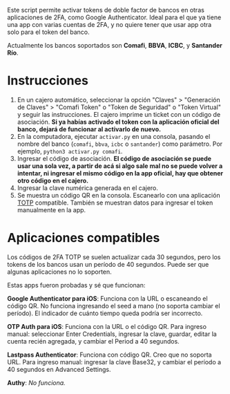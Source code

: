 Este script permite activar tokens de doble factor de bancos
en otras aplicaciones de 2FA, como Google Authenticator.
Ideal para el que ya tiene una app con varias cuentas de 2FA,
y no quiere tener que usar app otra solo para el token del banco.

Actualmente los bancos soportados son **Comafi**, **BBVA**, **ICBC**, y **Santander Río**.

Instrucciones
=============

1. En un cajero automático, seleccionar la opción
"Claves" > "Generación de Claves" > "Comafi Token" o "Token de Seguridad" o "Token Virtual" y seguir las instrucciones.
El cajero imprime un ticket con un código de asociación.
**Si ya habías activado el token con la aplicación oficial del banco,
dejará de funcionar al activarlo de nuevo.**
2. En la computadora, ejecutar `activar.py` en una consola,
pasando el nombre del banco (`comafi`, `bbva`, `icbc` o `santander`) como parámetro.
Por ejemplo, `python3 activar.py comafi`.
3. Ingresar el código de asociación.
**El código de asociación se puede usar una sola vez,
a partir de acá si algo sale mal no se puede volver a intentar,
ni ingresar el mismo código en la app oficial,
hay que obtener otro código en el cajero.**
4. Ingresar la clave numérica generada en el cajero.
5. Se muestra un código QR en la consola.
Escanearlo con una aplicación [TOTP](https://en.wikipedia.org/wiki/Time-based_One-time_Password_algorithm) compatible.
También se muestran datos para ingresar el token manualmente en la app.

Aplicaciones compatibles
========================

Los códigos de 2FA TOTP se suelen actualizar cada 30 segundos,
pero los tokens de los bancos usan un período de 40 segundos.
Puede ser que algunas aplicaciones no lo soporten.

Estas apps fueron probadas y sé que funcionan:

**Google Authenticator para iOS**: Funciona con la URL o escaneando el código QR.
No funciona ingresando el seed a mano (no soporta cambiar el período).
El indicador de cuánto tiempo queda podría ser incorrecto.

**OTP Auth para iOS**: Funciona con la URL o el código QR.
Para ingreso manual: seleccionar Enter Credentials, ingresar la clave, guardar,
editar la cuenta recién agregada, y cambiar el Period a 40 segundos.

**Lastpass Authenticator**: Funciona con código QR. Creo que no soporta URL.
Para ingreso manual: ingresar la clave Base32, y cambiar el período a 40 segundos en Advanced Settings.

**Authy**: *No funciona.*

<!-- (TODO: agregar instrucciones de cómo probar si una app es compatible) -->
